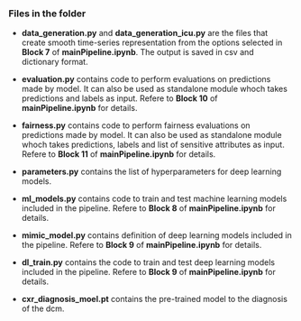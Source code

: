 
### Files in the folder

- **data_generation.py** and **data_generation_icu.py**
	are the files that create smooth time-series representation from the options selected in **Block 7** of **mainPipeline.ipynb**.
  The output is saved in csv and dictionary format.
  
- **evaluation.py**
  contains code to perform evaluations on predictions made by model.
  It can also be used as standalone module whoch takes predictions and labels as input. 
  Refere to **Block 10** of **mainPipeline.ipynb** for details.
  
- **fairness.py**
  contains code to perform fairness evaluations on predictions made by model.
  It can also be used as standalone module whoch takes predictions, labels and list of sensitive attributes as input. 
  Refere to **Block 11** of **mainPipeline.ipynb** for details.
  
- **parameters.py**
  contains the list of hyperparameters for deep learning models.
  
- **ml_models.py**
  contains code to train and test machine learning models included in the pipeline.
  Refere to **Block 8** of **mainPipeline.ipynb** for details.
  
- **mimic_model.py**
  contains definition of deep learning models included in the pipeline.
  Refere to **Block 9** of **mainPipeline.ipynb** for details.
  
- **dl_train.py**
  contains the code to train and test deep learning models included in the pipeline.
  Refere to **Block 9** of **mainPipeline.ipynb** for details.

- **cxr_diagnosis_moel.pt**
    contains the pre-trained model to the diagnosis of the dcm.

  


